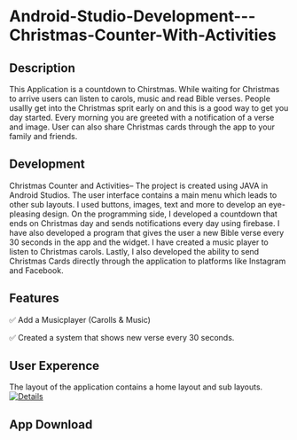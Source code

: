 # Android-Studio-Development---Christmas-Counter-With-Activities

## Description
This Application is a countdown to Chirstmas. While waiting for Christmas to arrive users can listen to carols, music and read Bible verses. People usallly get into the Christmas sprit early on and this is a good way to get you day started. Every morning you are greeted with a notification of a verse and image. User can also share Christmas cards through the app to your family and friends.
 


## Development
Christmas Counter and Activities– The project is created using JAVA in Android Studios. The user interface contains a main menu which leads to other sub layouts. I used buttons, images, text and more to develop an eye-pleasing design. On the programming side, I developed a countdown that ends on Christmas day and sends notifications every day using firebase. I have also developed a program that gives the user a new Bible verse every 30 seconds in the app and the widget. I have created a music player to listen to Christmas carols. Lastly, I also developed the ability to send Christmas Cards directly through the application to platforms like Instagram and Facebook.

## Features
✅ Add a Musicplayer (Carolls & Music)

✅ Created a system that shows new verse every 30 seconds.

## User Experence 
The layout of the application contains a home layout and sub layouts.
[![Details](https://github.com/noelshereportfolio/Android-Studio-Development---Christmas-Counter-With-Activities/blob/main/image/p1.png)](https://play.google.com/store/apps/details?id=ns.noelistic.christmascountdown)

## App Download


